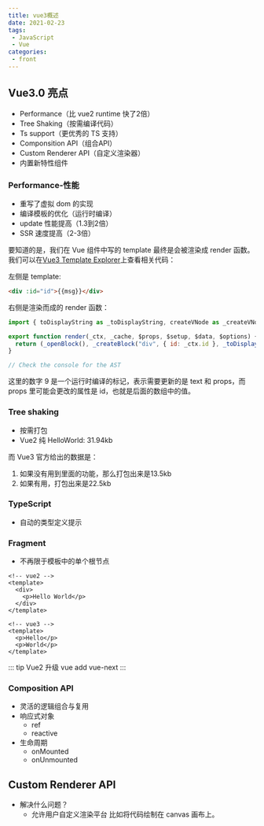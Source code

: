 ```yaml
---
title: vue3概述
date: 2021-02-23
tags:
 - JavaScript
 - Vue
categories:
 - front
---
```


## Vue3.0 亮点
- Performance（比 vue2 runtime 快了2倍）
- Tree Shaking（按需编译代码）
- Ts support（更优秀的 TS 支持）
- Componsition API（组合API）
- Custom Renderer API（自定义渲染器）
- 内置新特性组件

### Performance-性能
- 重写了虚拟 dom 的实现
- 编译模板的优化（运行时编译）
- update 性能提高（1.3到2倍）
- SSR 速度提高（2-3倍）

要知道的是，我们在 Vue 组件中写的 template 最终是会被渲染成 render 函数。我们可以在[Vue3 Template Explorer](https://vue-next-template-explorer.netlify.app/)上查看相关代码：

左侧是 template:
```html
<div :id="id">{{msg}}</div>
```

右侧是渲染而成的 render 函数：
```js
import { toDisplayString as _toDisplayString, createVNode as _createVNode, openBlock as _openBlock, createBlock as _createBlock } from "vue"

export function render(_ctx, _cache, $props, $setup, $data, $options) {
  return (_openBlock(), _createBlock("div", { id: _ctx.id }, _toDisplayString(_ctx.msg), 9 /* TEXT, PROPS */, ["id"]))
}

// Check the console for the AST
```

这里的数字 9 是一个运行时编译的标记，表示需要更新的是 text 和 props，而 props 里可能会更改的属性是 id，也就是后面的数组中的值。

### Tree shaking
- 按需打包
- Vue2 纯 HelloWorld: 31.94kb

而 Vue3 官方给出的数据是：
1. 如果没有用到里面的功能，那么打包出来是13.5kb
2. 如果有用，打包出来是22.5kb

### TypeScript
- 自动的类型定义提示

### Fragment
- 不再限于模板中的单个根节点

```vue
<!-- vue2 -->
<template>
  <div>
    <p>Hello World</p>
  </div>
</template>

<!-- vue3 -->
<template>
  <p>Hello</p>
  <p>World</p>
</template>
```

::: tip Vue2 升级
vue add vue-next
:::

### Composition API
- 灵活的逻辑组合与复用
- 响应式对象
  - ref
  - reactive
- 生命周期
  - onMounted
  - onUnmounted

## Custom Renderer API
- 解决什么问题？
  - 允许用户自定义渲染平台
比如将代码绘制在 canvas 画布上。